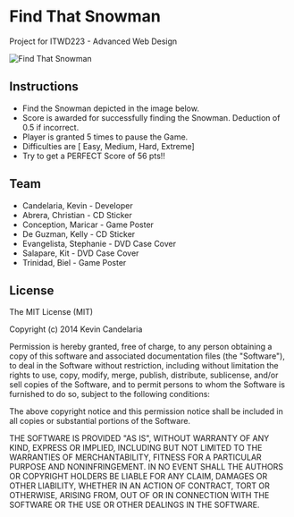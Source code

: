 # Find That Snowman
Project for ITWD223 - Advanced Web Design

![Find That Snowman](http://i.imgur.com/8zG2EYn.png)

## Instructions
- Find the Snowman depicted in the image below.
- Score is awarded for successfully finding the Snowman. Deduction of 0.5 if incorrect.
- Player is granted 5 times to pause the Game.
- Difficulties are [ Easy, Medium, Hard, Extreme]
- Try to get a PERFECT Score of 56 pts!!

## Team
- Candelaria, Kevin - Developer
- Abrera, Christian - CD Sticker
- Conception, Maricar - Game Poster
- De Guzman, Kelly - CD Sticker
- Evangelista, Stephanie - DVD Case Cover
- Salapare, Kit - DVD Case Cover
- Trinidad, Biel - Game Poster

## License
The MIT License (MIT)

Copyright (c) 2014 Kevin Candelaria

Permission is hereby granted, free of charge, to any person obtaining a copy of this software and associated documentation files (the "Software"), to deal in the Software without restriction, including without limitation the rights to use, copy, modify, merge, publish, distribute, sublicense, and/or sell copies of the Software, and to permit persons to whom the Software is furnished to do so, subject to the following conditions:

The above copyright notice and this permission notice shall be included in all copies or substantial portions of the Software.

THE SOFTWARE IS PROVIDED "AS IS", WITHOUT WARRANTY OF ANY KIND, EXPRESS OR IMPLIED, INCLUDING BUT NOT LIMITED TO THE WARRANTIES OF MERCHANTABILITY, FITNESS FOR A PARTICULAR PURPOSE AND NONINFRINGEMENT. IN NO EVENT SHALL THE AUTHORS OR COPYRIGHT HOLDERS BE LIABLE FOR ANY CLAIM, DAMAGES OR OTHER LIABILITY, WHETHER IN AN ACTION OF CONTRACT, TORT OR OTHERWISE, ARISING FROM, OUT OF OR IN CONNECTION WITH THE SOFTWARE OR THE USE OR OTHER DEALINGS IN THE SOFTWARE.
